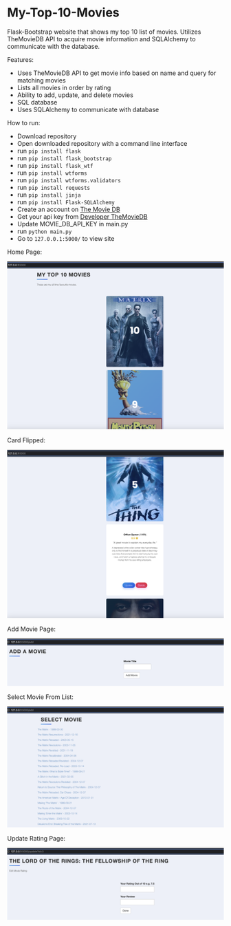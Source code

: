 # My-Top-10-Movies

Flask-Bootstrap website that shows my top 10 list of movies. Utilizes TheMovieDB API to acquire movie information and SQLAlchemy to communicate with the database. 

Features:
- Uses TheMovieDB API to get movie info based on name and query for matching movies
- Lists all movies in order by rating
- Ability to add, update, and delete movies
- SQL database
- Uses SQLAlchemy to communicate with database

How to run:
- Download repository
- Open downloaded repository with a command line interface
- run `pip install flask`
- run `pip install flask_bootstrap`
- run `pip install flask_wtf`
- run `pip install wtforms`
- run `pip install wtforms.validators`
- run `pip install requests`
- run `pip install jinja`
- run `pip install Flask-SQLAlchemy`
- Create an account on [The Movie DB](https://www.themoviedb.org/) 
- Get your api key from [Developer TheMovieDB](https://developer.themoviedb.org/reference/intro/authentication)
- Update MOVIE_DB_API_KEY in main.py
- run `python main.py`
- Go to `127.0.0.1:5000/` to view site

Home Page:

![alt text](https://github.com/J0K3Rn/My-Top-10-Movies/blob/main/screenshots/home_page.png?raw=true)

Card Flipped:

![alt text](https://github.com/J0K3Rn/My-Top-10-Movies/blob/main/screenshots/card_flipped.png?raw=true)

Add Movie Page:

![alt text](https://github.com/J0K3Rn/My-Top-10-Movies/blob/main/screenshots/add_movie_page.png?raw=true)

Select Movie From List:

![alt text](https://github.com/J0K3Rn/My-Top-10-Movies/blob/main/screenshots/select_movie_from_list.png?raw=true)

Update Rating Page:

![alt text](https://github.com/J0K3Rn/My-Top-10-Movies/blob/main/screenshots/update_rating_page.png?raw=true)


